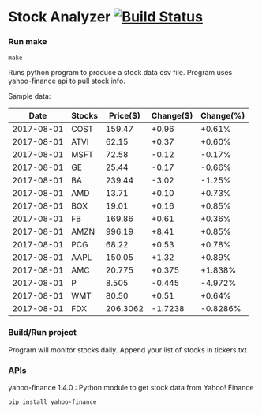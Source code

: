 # Stock Analyzer [![Build Status](https://travis-ci.org/ogoyal/StockAnalyzer.svg?branch=master)](https://travis-ci.org/ogoyal/StockAnalyzer)

### Run make
```
make
```

Runs python program to produce a stock data csv file. Program uses yahoo-finance api to pull stock info.

Sample data:

| Date| Stocks| Price($)| Change($)| Change(%) | 
| --- | --- | --- | --- | ---  | 
| 2017-08-01| COST| 159.47| +0.96| +0.61% | 
| 2017-08-01| ATVI| 62.15| +0.37| +0.60% | 
| 2017-08-01| MSFT| 72.58| -0.12| -0.17% | 
| 2017-08-01| GE| 25.44| -0.17| -0.66% | 
| 2017-08-01| BA| 239.44| -3.02| -1.25% | 
| 2017-08-01| AMD| 13.71| +0.10| +0.73% | 
| 2017-08-01| BOX| 19.01| +0.16| +0.85% | 
| 2017-08-01| FB| 169.86| +0.61| +0.36% | 
| 2017-08-01| AMZN| 996.19| +8.41| +0.85% | 
| 2017-08-01| PCG| 68.22| +0.53| +0.78% | 
| 2017-08-01| AAPL| 150.05| +1.32| +0.89% | 
| 2017-08-01| AMC| 20.775| +0.375| +1.838% | 
| 2017-08-01| P| 8.505| -0.445| -4.972% | 
| 2017-08-01| WMT| 80.50| +0.51| +0.64% | 
| 2017-08-01| FDX| 206.3062| -1.7238| -0.8286% | 

### Build/Run project

Program will monitor stocks daily. Append your list of stocks in tickers.txt

### APIs
yahoo-finance 1.4.0 : Python module to get stock data from Yahoo! Finance

```
pip install yahoo-finance
```


